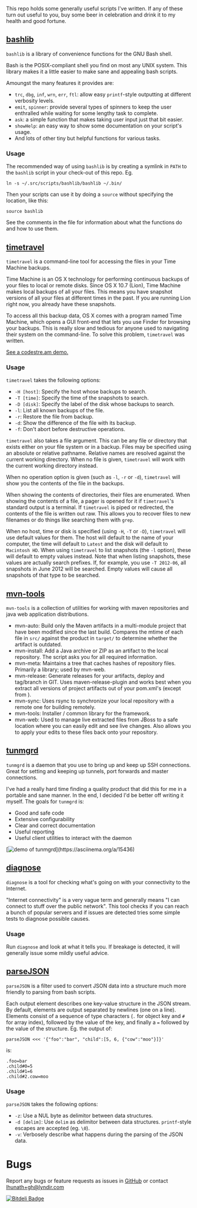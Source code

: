 This repo holds some generally useful scripts I've written.  If any of these turn out useful to you, buy some beer in celebration and drink it to my health and good fortune.

## [bashlib](https://github.com/lhunath/scripts/tree/master/bashlib)
`bashlib` is a library of convenience functions for the GNU Bash shell.

Bash is the POSIX-compliant shell you find on most any UNIX system. This library makes it a little easier to make sane and appealing bash scripts.

Amoungst the many features it provides are:

 * `trc`, `dbg`, `inf`, `wrn`, `err`, `ftl`: allow easy `printf`-style outputting at different verbosity levels.
 * `emit`, `spinner`: provide several types of spinners to keep the user enthralled while waiting for some lengthy task to complete.
 * `ask`: a simple function that makes taking user input just that bit easier.
 * `showHelp`: an easy way to show some documentation on your script's usage.
 * And lots of other tiny but helpful functions for various tasks.

### Usage
The recommended way of using `bashlib` is by creating a symlink in `PATH` to the `bashlib` script in your check-out of this repo.  Eg.

    ln -s ~/.src/scripts/bashlib/bashlib ~/.bin/

Then your scripts can use it by doing a `source` without specifying the location, like this:

    source bashlib

See the comments in the file for information about what the functions do and how to use them.


## [timetravel](https://github.com/lhunath/scripts/tree/master/bashlib)
`timetravel` is a command-line tool for accessing the files in your Time Machine backups.

Time Machine is an OS X technology for performing continuous backups of your files to local or remote disks.  Since OS X 10.7 (Lion), Time Machine makes local backups of all your files.  This means you have snapshot versions of all your files at different times in the past.  If you are running Lion right now, you already have these snapshots.

To access all this backup data, OS X comes with a program named Time Machine, which opens a GUI front-end that lets you use Finder for browsing your backups.  This is really slow and tedious for anyone used to navigating their system on the command-line.  To solve this problem, `timetravel` was written.

[See a codestre.am demo.](http://codestre.am/18c63b95276c6fa8fd1c28e24)

### Usage
`timetravel` takes the following options:

* `-H [host]`: Specify the host whose backups to search.
* `-T [time]`: Specify the time of the snapshots to search.
* `-D [disk]`: Specify the label of the disk whose backups to search.
* `-l`: List all known backups of the file.
* `-r`: Restore the file from backup.
* `-d`: Show the difference of the file with its backup.
* `-f`: Don't abort before destructive operations.

`timetravel` also takes a file argument.  This can be any file or directory that exists either on your file system or in a backup.  Files may be specified using an absolute or relative pathname.  Relative names are resolved against the current working directory. When no file is given, `timetravel` will work with the current working directory instead.

When no operation option is given (such as `-l`, `-r` or `-d`), `timetravel` will show you the contents of the file in the backups.

When showing the contents of directories, their files are enumerated.  When showing the contents of a file, a pager is opened for it if `timetravel`'s standard output is a terminal.  If `timetravel` is piped or redirected, the contents of the file is written out raw.  This allows you to recover files to new filenames or do things like searching them with `grep`.

When no host, time or disk is specified (using `-H`, `-T` or `-D`), `timetravel` will use default values for them.  The host will default to the name of your computer, the time will default to `Latest` and the disk will default to `Macintosh HD`.  When using `timetravel` to list snapshots (the `-l` option), these will default to empty values instead.  Note that when listing snapshots, these values are actually search prefixes.  If, for example, you use `-T 2012-06`, all snapshots in June 2012 will be searched.  Empty values will cause all snapshots of that type to be searched.

## [mvn-tools](https://github.com/lhunath/scripts/tree/master/mvn-tools)

`mvn-tools` is a collection of utilities for working with maven repositories and
java web application distributions.

- mvn-auto: Build only the Maven artifacts in a multi-module project that have been modified since the last build. Compares the mtime of each file in `src/` against the product in `target/` to determine whether the artifact is outdated.
- mvn-install: Add a Java archive or ZIP as an artifact to the local repository. The script asks you for all required information.
- mvn-meta: Maintains a tree that caches hashes of repository files. Primarily a library; used by mvn-web.
- mvn-release: Generate releases for your artifacts, deploy and tag/branch in GIT. Uses maven-release-plugin and works best when you extract all versions of project artifacts out of your pom.xml's (except from <parent>).
- mvn-sync: Uses rsync to synchronize your local repository with a remote one for building remotely.
- mvn-tools: Installer / common library for the framework.
- mvn-web: Used to manage live extracted files from JBoss to a safe location where you can easily edit and see live changes.  Also allows you to apply your edits to these files back onto your repository.

## [tunmgrd](https://github.com/lhunath/scripts/tree/master/tunmgrd)

`tunmgrd` is a daemon that you use to bring up and keep up SSH connections.  Great for setting and keeping up tunnels, port forwards and master connections.

I've had a really hard time finding a quality product that did this for me in a portable and sane manner.  In the end, I decided I'd be better off writing it myself.  The goals for `tunmgrd` is:

- Good and safe code
- Extensive configurability
- Clear and correct documentation
- Useful reporting
- Useful client utilities to interact with the daemon

[![demo of tunmgrd](http://stuff.lhunath.com/tunmgrd-demo.png?)](https://asciinema.org/a/15436)

## [diagnose](https://github.com/lhunath/scripts/tree/master/diagnose)

`diagnose` is a tool for checking what's going on with your connectivity to the Internet.

"Internet connectivity" is a very vague term and generally means "I can connect to stuff over the public network".  This tool checks if you can reach a bunch of popular servers and if issues are detected tries some simple tests to diagnose possible causes.

### Usage

Run `diagnose` and look at what it tells you.  If breakage is detected, it will generally issue some mildly useful advice.

## [parseJSON](https://github.com/lhunath/scripts/tree/master/parseJSON)

`parseJSON` is a filter used to convert JSON data into a structure much more friendly to parsing from bash scripts.

Each output element describes one key-value structure in the JSON stream.  By default, elements are output separated by newlines (one on a line).  Elements consist of a sequence of type characters (`.` for object key and `#` for array index), followed by the value of the key, and finally a `=` followed by the value of the structure.  Eg. the output of:

    parseJSON <<< '{"foo":"bar", "child":[5, 6, {"cow":"moo"}]}'

is:

    .foo=bar
	.child#0=5
	.child#1=6
	.child#2.cow=moo

### Usage
`parseJSON` takes the following options:

* `-z`: Use a NUL byte as delimitor between data structures.
* `-d [delim]`: Use `delim` as delimitor between data structures.  `printf`-style escapes are accepted (eg. `\0`).
* `-v`: Verbosely describe what happens during the parsing of the JSON data.

# Bugs
Report any bugs or feature requests as issues in [GitHub](https://github.com/lhunath/scripts/issues) or contact <lhunath+gh@lyndir.com>


[![Bitdeli Badge](https://d2weczhvl823v0.cloudfront.net/lhunath/scripts/trend.png)](https://bitdeli.com/free "Bitdeli Badge")

